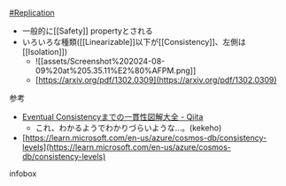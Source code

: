 [#Replication](Replication)

- 一般的に[[Safety]] propertyとされる
- いろいろな種類([[Linearizable]]以下が[[Consistency]]、左側は[[Isolation]])
	- ![[assets/Screenshot%202024-08-09%20at%205.35.11%E2%80%AFPM.png]]
	- [https://arxiv.org/pdf/1302.0309](https://arxiv.org/pdf/1302.0309)

参考
- [Eventual Consistencyまでの一貫性図解大全 - Qiita](https://qiita.com/kumagi/items/3867862c6be65328f89c)
	- これ、わかるようでわかりづらいような…。(kekeho)
- [https://learn.microsoft.com/en-us/azure/cosmos-db/consistency-levels](https://learn.microsoft.com/en-us/azure/cosmos-db/consistency-levels)


infobox



